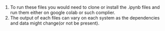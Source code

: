 1. To run these files you would need to clone or install the .ipynb files and run them either on google colab or such complier.
2. The output of each files can vary on each system as the dependencies and data might change(or not be present).
